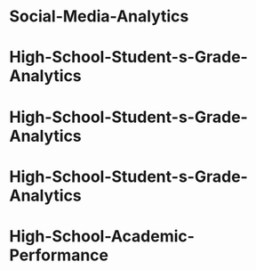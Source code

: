 # Social-Media-Analytics
# High-School-Student-s-Grade-Analytics
# High-School-Student-s-Grade-Analytics
# High-School-Student-s-Grade-Analytics
# High-School-Academic-Performance
